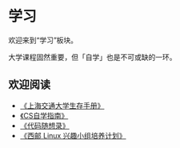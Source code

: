 # 学习

欢迎来到“学习”板块。

大学课程固然重要，但「自学」也是不可或缺的一环。

## 欢迎阅读

- [《上海交通大学生存手册》](https://survivesjtu.gitbook.io/survivesjtumanual)
- [《CS自学指南》](https://csdiy.wiki/)
- [《代码随想录》](https://www.programmercarl.com/)
- [《西邮 Linux 兴趣小组培养计划》](https://plan.xiyoulinux.com/)
